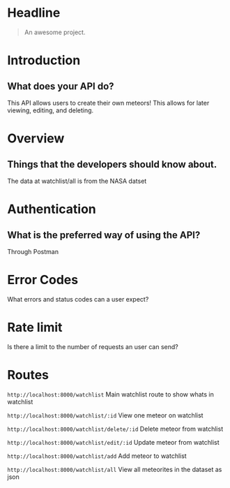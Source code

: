 # Headline

> An awesome project.
# Introduction
## What does your API do?
This API allows users to create their own meteors! This allows for later viewing, editing, and deleting.

# Overview
## Things that the developers should know about.
The data at watchlist/all is from the NASA datset

# Authentication
## What is the preferred way of using the API?
Through Postman

# Error Codes
What errors and status codes can a user expect?

# Rate limit
Is there a limit to the number of requests an user can send?

# Routes

`http://localhost:8000/watchlist`
Main watchlist route to show whats in watchlist

`http://localhost:8000/watchlist/:id`
View one meteor on watchlist

`http://localhost:8000/watchlist/delete/:id`
Delete meteor from watchlist

`http://localhost:8000/watchlist/edit/:id`
Update meteor from watchlist

`http://localhost:8000/watchlist/add`
Add meteor to watchlist

`http://localhost:8000/watchlist/all`
View all meteorites in the dataset as json

